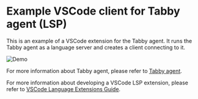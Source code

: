 # Example VSCode client for Tabby agent (LSP)

This is an example of a VSCode extension for the Tabby agent. It runs the Tabby agent as a language server and creates a client connecting to it.

![Demo](./demo.png)

For more information about Tabby agent, please refer to [Tabby agent](https://github.com/TabbyML/tabby/tree/main/clients/tabby-agent).

For more information about developing a VSCode LSP extension, please refer to [VSCode Language Extensions Guide](https://code.visualstudio.com/api/language-extensions/overview).
